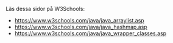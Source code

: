 Läs dessa sidor på W3Schools:

* https://www.w3schools.com/java/java_arraylist.asp
* https://www.w3schools.com/java/java_hashmap.asp
* https://www.w3schools.com/java/java_wrapper_classes.asp